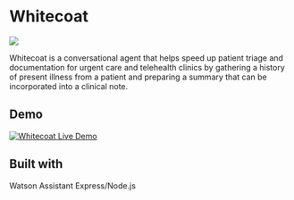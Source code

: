 # Whitecoat

<img src="https://user-images.githubusercontent.com/1212163/80265631-2e4ff680-8666-11ea-8d14-28f4f42c6d0f.png" />

Whitecoat is a conversational agent that helps speed up patient triage and documentation for urgent care and telehealth clinics by gathering a history of present illness from a patient and preparing a summary that can be incorporated into a clinical note.

## Demo

[![Whitecoat Live Demo](https://img.youtube.com/vi/0zrVOWPFrK4/0.jpg)](https://www.youtube.com/watch?v=0zrVOWPFrK4)

## Built with

Watson Assistant
Express/Node.js